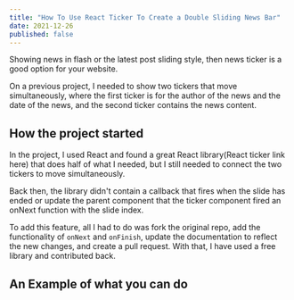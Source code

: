 ```yaml
---
title: "How To Use React Ticker To Create a Double Sliding News Bar"
date: 2021-12-26
published: false
---
```


Showing news in flash or the latest post sliding style, then news ticker is a good option for your website. 

On a previous project, I needed to show two tickers that move simultaneously, where the first ticker is for the author of the news and the date of the news, and the second ticker contains the news content.

## How the project started

In the project, I used React and found a great React library(React ticker link here) that does half of what I needed, but I still needed to connect the two tickers to move simultaneously.

Back then, the library didn't contain a callback that fires when the slide has ended or update the parent component that the ticker component fired an onNext function with the slide index. 

To add this feature, all I had to do was fork the original repo, add the functionality of `onNext` and `onFinish`, update the documentation to reflect the new changes, and create a pull request. With that, I have used a free library and contributed back.

## An Example of what you can do
